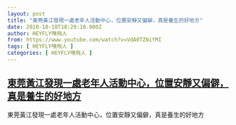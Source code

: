 ```yaml
---
layout: post
title: "東莞黃江發現一處老年人活動中心，位置安靜又偏僻，真是養生的好地方"
date: 2020-10-10T18:29:10.000Z
author: HEYFLY嘿飛人
from: https://www.youtube.com/watch?v=VdA0TZNiYMI
tags: [ HEYFLY嘿飛人 ]
categories: [ HEYFLY嘿飛人 ]
---
```

<!--1602354550000-->
[東莞黃江發現一處老年人活動中心，位置安靜又偏僻，真是養生的好地方](https://www.youtube.com/watch?v=VdA0TZNiYMI)
------

<div>
東莞黃江發現一處老年人活動中心，位置安靜又偏僻，真是養生的好地方
</div>
